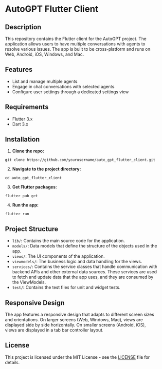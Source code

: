 # AutoGPT Flutter Client

## Description

This repository contains the Flutter client for the AutoGPT project. The application allows users to have multiple conversations with agents to resolve various issues. The app is built to be cross-platform and runs on Web, Android, iOS, Windows, and Mac.

## Features

- List and manage multiple agents
- Engage in chat conversations with selected agents
- Configure user settings through a dedicated settings view

## Requirements

- Flutter 3.x
- Dart 3.x

## Installation

1. **Clone the repo:**
```
git clone https://github.com/yourusername/auto_gpt_flutter_client.git
```

2. **Navigate to the project directory:**
```
cd auto_gpt_flutter_client
```

3. **Get Flutter packages:**
```
flutter pub get
```

4. **Run the app:**
```
flutter run
```

## Project Structure

- `lib/`: Contains the main source code for the application.
- `models/`: Data models that define the structure of the objects used in the app.
- `views/`: The UI components of the application.
- `viewmodels/`: The business logic and data handling for the views.
- `services/`: Contains the service classes that handle communication with backend APIs and other external data sources. These services are used to fetch and update data that the app uses, and they are consumed by the ViewModels.
- `test/`: Contains the test files for unit and widget tests.

## Responsive Design

The app features a responsive design that adapts to different screen sizes and orientations. On larger screens (Web, Windows, Mac), views are displayed side by side horizontally. On smaller screens (Android, iOS), views are displayed in a tab bar controller layout.

## License

This project is licensed under the MIT License - see the [LICENSE](LICENSE) file for details.

